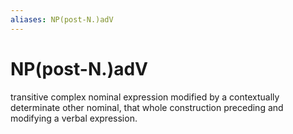 ```yaml
---
aliases: NP(post-N.)adV
---
```

# NP(post-N.)adV

transitive complex nominal expression modified by a contextually determinate other nominal, that whole construction preceding and modifying a verbal expression.